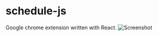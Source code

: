 # schedule-js
Google chrome extension written with React.
![Screenshot](http://screenshot.su/img/a3/9e/e1/a39ee11647202b1dd82ee3a6a64a29a8.jpg)
